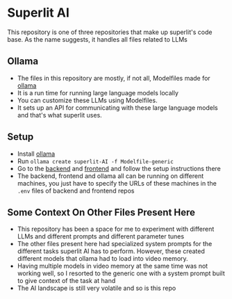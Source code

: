 # Superlit AI

This repository is one of three repositories that make up superlit's code base. As the name suggests, it handles all files related to LLMs

## Ollama

- The files in this repository are mostly, if not all, Modelfiles made for [ollama](https://ollama.com/)
- It is a run time for running large language models locally
- You can customize these LLMs using Modelfiles.
- It sets up an API for communicating with these large language models and that's what superlit uses.

## Setup

- Install [ollama](https://ollama.com/)
- Run `ollama create superlit-AI -f Modelfile-generic`
- Go to the [backend](https://github.com/anuragrao04/superlit-backend) and [frontend](https://github.com/anuragrao04/superlit-frontend) and follow the setup instructions there
- The backend, frontend and ollama all can be running on different machines, you just have to specify the URLs of these machines in the `.env` files of backend and frontend repos

## Some Context On Other Files Present Here

- This repository has been a space for me to experiment with different LLMs and different prompts and different parameter tunes
- The other files present here had specialized system prompts for the different tasks superlit AI has to perform. However, these created different models that ollama had to load into video memory. 
- Having multiple models in video memory at the same time was not working well, so I resorted to the generic one with a system prompt built to give context of the task at hand
- The AI landscape is still very volatile and so is this repo
